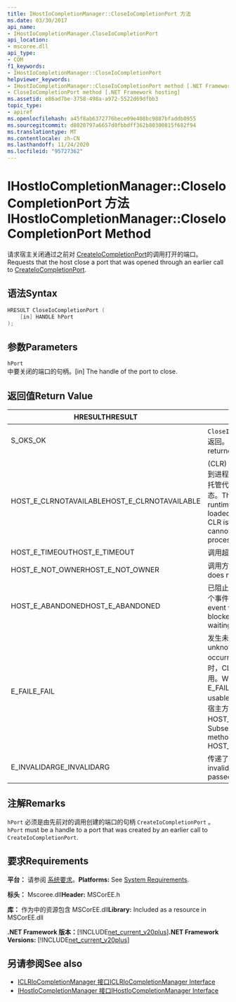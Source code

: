 ```yaml
---
title: IHostIoCompletionManager::CloseIoCompletionPort 方法
ms.date: 03/30/2017
api_name:
- IHostIoCompletionManager.CloseIoCompletionPort
api_location:
- mscoree.dll
api_type:
- COM
f1_keywords:
- IHostIoCompletionManager::CloseIoCompletionPort
helpviewer_keywords:
- IHostIoCompletionManager::CloseIoCompletionPort method [.NET Framework hosting]
- CloseIoCompletionPort method [.NET Framework hosting]
ms.assetid: e86ad7be-3758-498a-a972-5522d69dfbb3
topic_type:
- apiref
ms.openlocfilehash: a45f8ab6372776bece09e408bc9887bfaddb0955
ms.sourcegitcommit: d8020797a6657d0fbbdff362b80300815f682f94
ms.translationtype: MT
ms.contentlocale: zh-CN
ms.lasthandoff: 11/24/2020
ms.locfileid: "95727362"
---
```

# <a name="ihostiocompletionmanagercloseiocompletionport-method"></a><span data-ttu-id="9cf43-102">IHostIoCompletionManager::CloseIoCompletionPort 方法</span><span class="sxs-lookup"><span data-stu-id="9cf43-102">IHostIoCompletionManager::CloseIoCompletionPort Method</span></span>

<span data-ttu-id="9cf43-103">请求宿主关闭通过之前对 [CreateIoCompletionPort](ihostiocompletionmanager-createiocompletionport-method.md)的调用打开的端口。</span><span class="sxs-lookup"><span data-stu-id="9cf43-103">Requests that the host close a port that was opened through an earlier call to [CreateIoCompletionPort](ihostiocompletionmanager-createiocompletionport-method.md).</span></span>  
  
## <a name="syntax"></a><span data-ttu-id="9cf43-104">语法</span><span class="sxs-lookup"><span data-stu-id="9cf43-104">Syntax</span></span>  
  
```cpp  
HRESULT CloseIoCompletionPort (  
    [in] HANDLE hPort  
);  
```  
  
## <a name="parameters"></a><span data-ttu-id="9cf43-105">参数</span><span class="sxs-lookup"><span data-stu-id="9cf43-105">Parameters</span></span>  

 `hPort`  
 <span data-ttu-id="9cf43-106">中要关闭的端口的句柄。</span><span class="sxs-lookup"><span data-stu-id="9cf43-106">[in] The handle of the port to close.</span></span>  
  
## <a name="return-value"></a><span data-ttu-id="9cf43-107">返回值</span><span class="sxs-lookup"><span data-stu-id="9cf43-107">Return Value</span></span>  
  
|<span data-ttu-id="9cf43-108">HRESULT</span><span class="sxs-lookup"><span data-stu-id="9cf43-108">HRESULT</span></span>|<span data-ttu-id="9cf43-109">说明</span><span class="sxs-lookup"><span data-stu-id="9cf43-109">Description</span></span>|  
|-------------|-----------------|  
|<span data-ttu-id="9cf43-110">S_OK</span><span class="sxs-lookup"><span data-stu-id="9cf43-110">S_OK</span></span>|<span data-ttu-id="9cf43-111">`CloseIoCompletionPort` 已成功返回。</span><span class="sxs-lookup"><span data-stu-id="9cf43-111">`CloseIoCompletionPort` returned successfully.</span></span>|  
|<span data-ttu-id="9cf43-112">HOST_E_CLRNOTAVAILABLE</span><span class="sxs-lookup"><span data-stu-id="9cf43-112">HOST_E_CLRNOTAVAILABLE</span></span>|<span data-ttu-id="9cf43-113"> (CLR) 的公共语言运行时未加载到进程中，或 CLR 处于无法运行托管代码或成功处理调用的状态。</span><span class="sxs-lookup"><span data-stu-id="9cf43-113">The common language runtime (CLR) has not been loaded into a process, or the CLR is in a state in which it cannot run managed code or process the call successfully.</span></span>|  
|<span data-ttu-id="9cf43-114">HOST_E_TIMEOUT</span><span class="sxs-lookup"><span data-stu-id="9cf43-114">HOST_E_TIMEOUT</span></span>|<span data-ttu-id="9cf43-115">调用超时。</span><span class="sxs-lookup"><span data-stu-id="9cf43-115">The call timed out.</span></span>|  
|<span data-ttu-id="9cf43-116">HOST_E_NOT_OWNER</span><span class="sxs-lookup"><span data-stu-id="9cf43-116">HOST_E_NOT_OWNER</span></span>|<span data-ttu-id="9cf43-117">调用方不拥有该锁。</span><span class="sxs-lookup"><span data-stu-id="9cf43-117">The caller does not own the lock.</span></span>|  
|<span data-ttu-id="9cf43-118">HOST_E_ABANDONED</span><span class="sxs-lookup"><span data-stu-id="9cf43-118">HOST_E_ABANDONED</span></span>|<span data-ttu-id="9cf43-119">已阻止的线程或纤程正在等待某个事件时，该事件被取消。</span><span class="sxs-lookup"><span data-stu-id="9cf43-119">An event was canceled while a blocked thread or fiber was waiting on it.</span></span>|  
|<span data-ttu-id="9cf43-120">E_FAIL</span><span class="sxs-lookup"><span data-stu-id="9cf43-120">E_FAIL</span></span>|<span data-ttu-id="9cf43-121">发生未知的灾难性故障。</span><span class="sxs-lookup"><span data-stu-id="9cf43-121">An unknown catastrophic failure occurred.</span></span> <span data-ttu-id="9cf43-122">当方法返回 E_FAIL 时，CLR 在该进程内将不再可用。</span><span class="sxs-lookup"><span data-stu-id="9cf43-122">When a method returns E_FAIL, the CLR is no longer usable within the process.</span></span> <span data-ttu-id="9cf43-123">对宿主方法的后续调用会返回 HOST_E_CLRNOTAVAILABLE。</span><span class="sxs-lookup"><span data-stu-id="9cf43-123">Subsequent calls to hosting methods return HOST_E_CLRNOTAVAILABLE.</span></span>|  
|<span data-ttu-id="9cf43-124">E_INVALIDARG</span><span class="sxs-lookup"><span data-stu-id="9cf43-124">E_INVALIDARG</span></span>|<span data-ttu-id="9cf43-125">传递了无效的端口句柄。</span><span class="sxs-lookup"><span data-stu-id="9cf43-125">An invalid port handle was passed.</span></span>|  
  
## <a name="remarks"></a><span data-ttu-id="9cf43-126">注解</span><span class="sxs-lookup"><span data-stu-id="9cf43-126">Remarks</span></span>  

 <span data-ttu-id="9cf43-127">`hPort` 必须是由先前对的调用创建的端口的句柄 `CreateIoCompletionPort` 。</span><span class="sxs-lookup"><span data-stu-id="9cf43-127">`hPort` must be a handle to a port that was created by an earlier call to `CreateIoCompletionPort`.</span></span>  
  
## <a name="requirements"></a><span data-ttu-id="9cf43-128">要求</span><span class="sxs-lookup"><span data-stu-id="9cf43-128">Requirements</span></span>  

 <span data-ttu-id="9cf43-129">**平台：** 请参阅 [系统要求](../../get-started/system-requirements.md)。</span><span class="sxs-lookup"><span data-stu-id="9cf43-129">**Platforms:** See [System Requirements](../../get-started/system-requirements.md).</span></span>  
  
 <span data-ttu-id="9cf43-130">**标头：** Mscoree.dll</span><span class="sxs-lookup"><span data-stu-id="9cf43-130">**Header:** MSCorEE.h</span></span>  
  
 <span data-ttu-id="9cf43-131">**库：** 作为中的资源包含 MSCorEE.dll</span><span class="sxs-lookup"><span data-stu-id="9cf43-131">**Library:** Included as a resource in MSCorEE.dll</span></span>  
  
 <span data-ttu-id="9cf43-132">**.NET Framework 版本：**[!INCLUDE[net_current_v20plus](../../../../includes/net-current-v20plus-md.md)]</span><span class="sxs-lookup"><span data-stu-id="9cf43-132">**.NET Framework Versions:** [!INCLUDE[net_current_v20plus](../../../../includes/net-current-v20plus-md.md)]</span></span>  
  
## <a name="see-also"></a><span data-ttu-id="9cf43-133">另请参阅</span><span class="sxs-lookup"><span data-stu-id="9cf43-133">See also</span></span>

- [<span data-ttu-id="9cf43-134">ICLRIoCompletionManager 接口</span><span class="sxs-lookup"><span data-stu-id="9cf43-134">ICLRIoCompletionManager Interface</span></span>](iclriocompletionmanager-interface.md)
- [<span data-ttu-id="9cf43-135">IHostIoCompletionManager 接口</span><span class="sxs-lookup"><span data-stu-id="9cf43-135">IHostIoCompletionManager Interface</span></span>](ihostiocompletionmanager-interface.md)
